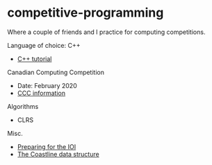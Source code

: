 # competitive-programming
Where a couple of friends and I practice for computing competitions.

Language of choice: C++
- [C++ tutorial](http://www.cplusplus.com/doc/tutorial/)

Canadian Computing Competition
- Date: February 2020
- [CCC information](https://cemc.uwaterloo.ca/contests/computing.html)

Algorithms
- CLRS

Misc.
- [Preparing for the IOI](https://www.quora.com/How-does-one-prepare-for-the-IOI-Aiming-for-gold)
- [The Coastline data structure](https://www.quora.com/What-is-Coastline-data-structure)
